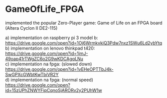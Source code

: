 # GameOfLife_FPGA
implemented the popular Zero-Player game: Game of Life on an FPGA board (Altera Cyclon II DE2-115)  

a) implementation on raspberry pi 3 model b:  
https://drive.google.com/open?id=1Oj6WrmkvkiQ3Pdw7nxz1SWu6Ld2ybYtq  
b) implementation on lenovo thinkpad t420:  
https://drive.google.com/open?id=1jmJ-49oap41rTWgZC6o2G9wKDCAgqLNu  
c) implementation na fpga: (slowed down)  
https://drive.google.com/open?id=1vEHeOPTTbJ4k-SwGPXcGWbtKwTbiVR2Y  
d) implementation na fpga: (normal speed)  
https://drive.google.com/open?id=15zUPhZNWYFipCqnoSjARORv2y2PUhW1w  
